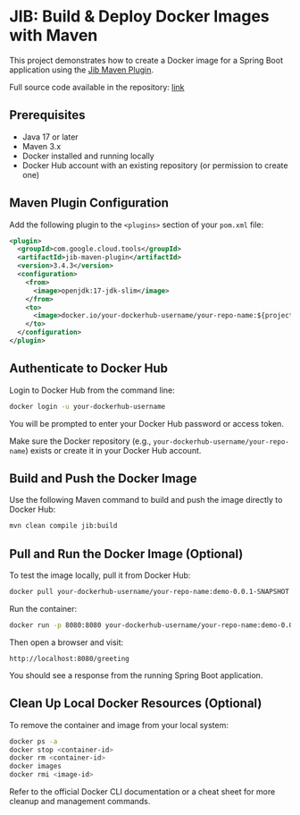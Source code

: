 # JIB: Build & Deploy Docker Images with Maven

This project demonstrates how to create a Docker image for a Spring Boot application using the [Jib Maven Plugin](https://github.com/GoogleContainerTools/jib/tree/master/jib-maven-plugin).

Full source code available in the repository: [link](hollow)

## Prerequisites

- Java 17 or later
- Maven 3.x
- Docker installed and running locally
- Docker Hub account with an existing repository (or permission to create one)

## Maven Plugin Configuration

Add the following plugin to the `<plugins>` section of your `pom.xml` file:

```xml
<plugin>
  <groupId>com.google.cloud.tools</groupId>
  <artifactId>jib-maven-plugin</artifactId>
  <version>3.4.3</version>
  <configuration>
    <from>
      <image>openjdk:17-jdk-slim</image>
    </from>
    <to>
      <image>docker.io/your-dockerhub-username/your-repo-name:${project.artifactId}-${project.version}</image>
    </to>
  </configuration>
</plugin>
```

## Authenticate to Docker Hub

Login to Docker Hub from the command line:

```bash
docker login -u your-dockerhub-username
```

You will be prompted to enter your Docker Hub password or access token.

Make sure the Docker repository (e.g., `your-dockerhub-username/your-repo-name`) exists or create it in your Docker Hub account.

## Build and Push the Docker Image

Use the following Maven command to build and push the image directly to Docker Hub:

```bash
mvn clean compile jib:build
```

## Pull and Run the Docker Image (Optional)

To test the image locally, pull it from Docker Hub:

```bash
docker pull your-dockerhub-username/your-repo-name:demo-0.0.1-SNAPSHOT
```

Run the container:

```bash
docker run -p 8080:8080 your-dockerhub-username/your-repo-name:demo-0.0.1-SNAPSHOT
```

Then open a browser and visit:

```
http://localhost:8080/greeting
```

You should see a response from the running Spring Boot application.

## Clean Up Local Docker Resources (Optional)

To remove the container and image from your local system:

```bash
docker ps -a
docker stop <container-id>
docker rm <container-id>
docker images
docker rmi <image-id>
```

Refer to the official Docker CLI documentation or a cheat sheet for more cleanup and management commands.